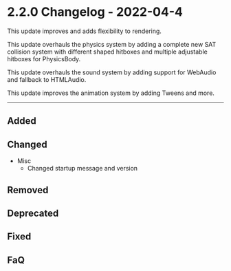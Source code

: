 # 2.2.0 Changelog - 2022-04-4

This update improves and adds flexibility to rendering.

This update overhauls the physics system by adding a complete new SAT collision system with different shaped hitboxes and multiple adjustable
hitboxes for PhysicsBody.

This update overhauls the sound system by adding support for WebAudio and fallback to HTMLAudio.

This update improves the animation system by adding Tweens and more.

------------------------------------------------------------------------------------------------------

## Added

## Changed

- Misc
  - Changed startup message and version

## Removed

## Deprecated

## Fixed

## FaQ
